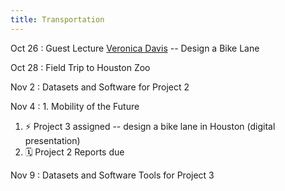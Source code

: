 ```yaml
---
title: Transportation
---
```



Oct 26
: Guest Lecture [Veronica Davis](https://www.linkedin.com/in/veronicaodavis/) -- Design a Bike Lane

Oct 28
: Field Trip to Houston Zoo

Nov 2
: Datasets and Software for Project 2

Nov 4
: 1. Mobility of the Future
  1. ⚡️ Project 3 assigned -- design a bike lane in Houston (digital presentation)
  1. 🗓 Project 2 Reports due

Nov 9
: Datasets and Software Tools for Project 3
